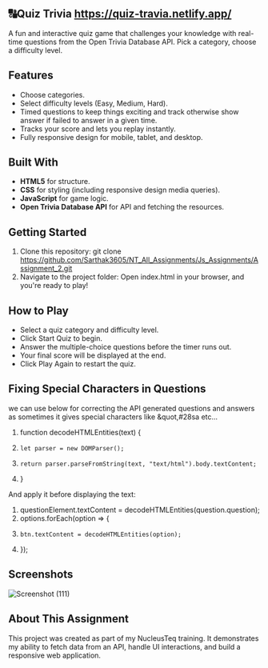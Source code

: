 ## 🔠Quiz Trivia https://quiz-travia.netlify.app/

A fun and interactive quiz game that challenges your knowledge with real-time questions from the Open Trivia Database API. Pick a category, choose a difficulty level.

## Features

- Choose categories.
- Select difficulty levels (Easy, Medium, Hard).
- Timed questions to keep things exciting and track otherwise show answer if failed to answer in a given time.
- Tracks your score and lets you replay instantly.
- Fully responsive design for mobile, tablet, and desktop.

## Built With

- **HTML5** for structure.
- **CSS** for styling (including responsive design media queries).
- **JavaScript** for game logic.
- **Open Trivia Database API** for API and fetching the resources.

## Getting Started

1. Clone this repository:
   git clone https://github.com/Sarthak3605/NT_All_Assignments/Js_Assignments/Assignment_2.git
2. Navigate to the project folder:
Open index.html in your browser, and you're ready to play!

## How to Play
- Select a quiz category and difficulty level.
- Click Start Quiz to begin.
- Answer the multiple-choice questions before the timer runs out.
- Your final score will be displayed at the end.
- Click Play Again to restart the quiz.

## Fixing Special Characters in Questions
we can use below for correcting the API generated questions and answers as sometimes it gives special characters like &quot,#28sa etc...

1. function decodeHTMLEntities(text) {
2.     let parser = new DOMParser();
3.     return parser.parseFromString(text, "text/html").body.textContent;
4. }

And apply it before displaying the text:
1. questionElement.textContent = decodeHTMLEntities(question.question);
2. options.forEach(option => {
3.     btn.textContent = decodeHTMLEntities(option);
4. });


## Screenshots
![Screenshot (111)](https://github.com/user-attachments/assets/ca4a5804-c060-41be-a58d-46f3538260e8)



## About This Assignment  
This project was created as part of my NucleusTeq training. It demonstrates my ability to fetch data from an API, handle UI interactions, and build a responsive web application.  
